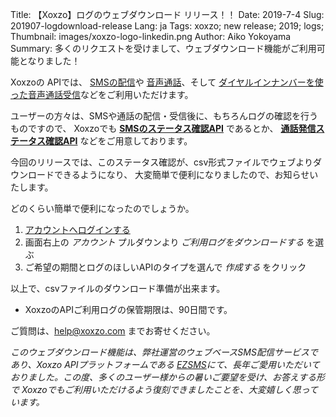 Title: 【Xoxzo】ログのウェブダウンロード リリース！！
Date: 2019-7-4
Slug: 201907-logdownload-release
Lang: ja
Tags: xoxzo; new release; 2019; logs;
Thumbnail: images/xoxzo-logo-linkedin.png
Author: Aiko Yokoyama
Summary: 多くのリクエストを受けまして、ウェブダウンロード機能がご利用可能となりました！

Xoxzoの APIでは、 [SMSの配信](https://www.xoxzo.com/ja/about/sms-api/)や
[音声通話](https://www.xoxzo.com/ja/about/voice-api/)、そして
[ダイヤルインナンバーを使った音声通話受信](https://www.xoxzo.com/en/about/dial-in-api/)などをご利用いただけます。

ユーザーの方々は、SMSや通話の配信・受信後に、もちろんログの確認を行うものですので、 
Xoxzoでも [**SMSのステータス確認API**](https://docs.xoxzo.com/en/sms.html#check-sms-status-api) であるとか、
[**通話発信ステータス確認API**](https://docs.xoxzo.com/en/voice.html#checking-call-status) などをご用意しております。

今回のリリースでは、このステータス確認が、csv形式ファイルでウェブよりダウンロードできるようになり、
大変簡単で便利になりましたので、お知らせいたします。

どのくらい簡単で便利になったのでしょうか。

1. [アカウントへログインする](https://www.xoxzo.com/ja/accounts/login/)
1. 画面右上の _アカウント_ プルダウンより _ご利用ログをダウンロードする_ を選ぶ
1. ご希望の期間とログのほしいAPIのタイプを選んで _作成する_ をクリック

以上で、csvファイルのダウンロード準備が出来ます。

* XoxzoのAPIご利用ログの保管期限は、90日間です。

ご質問は、help@xoxzo.com までお寄せください。

_このウェブダウンロード機能は、弊社運営のウェブベースSMS配信サービスであり、Xoxzo APIプラットフォームである [EZSMS](https://www.ezsms.biz/en/)にて、長年ご愛用いただいておりました。この度、多くのユーザー様からの暑いご要望を受け、お答えする形で Xoxzoでもご利用いただけるよう復刻できましたことを、大変嬉しく思っています。_
